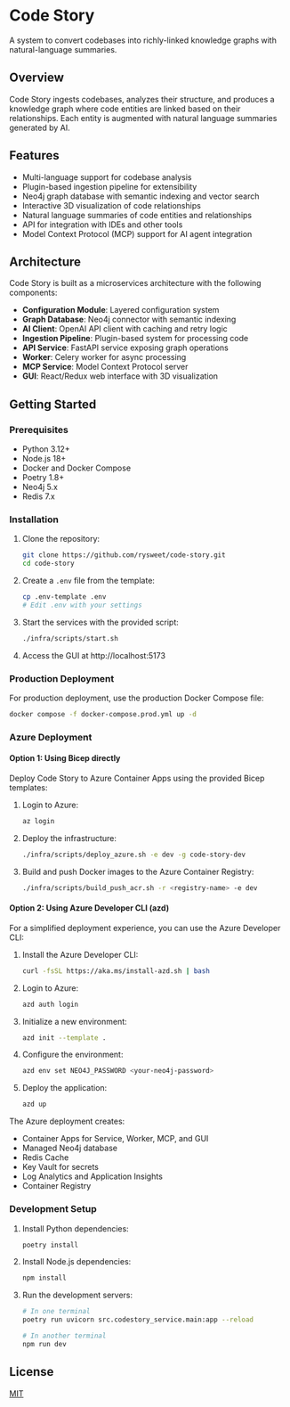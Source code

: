 # Code Story

A system to convert codebases into richly-linked knowledge graphs with natural-language summaries.

## Overview

Code Story ingests codebases, analyzes their structure, and produces a knowledge graph where code entities are linked based on their relationships. Each entity is augmented with natural language summaries generated by AI.

## Features

- Multi-language support for codebase analysis
- Plugin-based ingestion pipeline for extensibility
- Neo4j graph database with semantic indexing and vector search
- Interactive 3D visualization of code relationships
- Natural language summaries of code entities and relationships
- API for integration with IDEs and other tools
- Model Context Protocol (MCP) support for AI agent integration

## Architecture

Code Story is built as a microservices architecture with the following components:

- **Configuration Module**: Layered configuration system
- **Graph Database**: Neo4j connector with semantic indexing
- **AI Client**: OpenAI API client with caching and retry logic
- **Ingestion Pipeline**: Plugin-based system for processing code
- **API Service**: FastAPI service exposing graph operations
- **Worker**: Celery worker for async processing
- **MCP Service**: Model Context Protocol server
- **GUI**: React/Redux web interface with 3D visualization

## Getting Started

### Prerequisites

- Python 3.12+
- Node.js 18+
- Docker and Docker Compose
- Poetry 1.8+
- Neo4j 5.x
- Redis 7.x

### Installation

1. Clone the repository:
   ```bash
   git clone https://github.com/rysweet/code-story.git
   cd code-story
   ```

2. Create a `.env` file from the template:
   ```bash
   cp .env-template .env
   # Edit .env with your settings
   ```

3. Start the services with the provided script:
   ```bash
   ./infra/scripts/start.sh
   ```

4. Access the GUI at http://localhost:5173

### Production Deployment

For production deployment, use the production Docker Compose file:

```bash
docker compose -f docker-compose.prod.yml up -d
```

### Azure Deployment

#### Option 1: Using Bicep directly

Deploy Code Story to Azure Container Apps using the provided Bicep templates:

1. Login to Azure:
   ```bash
   az login
   ```

2. Deploy the infrastructure:
   ```bash
   ./infra/scripts/deploy_azure.sh -e dev -g code-story-dev
   ```

3. Build and push Docker images to the Azure Container Registry:
   ```bash
   ./infra/scripts/build_push_acr.sh -r <registry-name> -e dev
   ```

#### Option 2: Using Azure Developer CLI (azd)

For a simplified deployment experience, you can use the Azure Developer CLI:

1. Install the Azure Developer CLI:
   ```bash
   curl -fsSL https://aka.ms/install-azd.sh | bash
   ```

2. Login to Azure:
   ```bash
   azd auth login
   ```

3. Initialize a new environment:
   ```bash
   azd init --template .
   ```

4. Configure the environment:
   ```bash
   azd env set NEO4J_PASSWORD <your-neo4j-password>
   ```

5. Deploy the application:
   ```bash
   azd up
   ```

The Azure deployment creates:
- Container Apps for Service, Worker, MCP, and GUI
- Managed Neo4j database
- Redis Cache
- Key Vault for secrets
- Log Analytics and Application Insights
- Container Registry

### Development Setup

1. Install Python dependencies:
   ```bash
   poetry install
   ```

2. Install Node.js dependencies:
   ```bash
   npm install
   ```

3. Run the development servers:
   ```bash
   # In one terminal
   poetry run uvicorn src.codestory_service.main:app --reload
   
   # In another terminal
   npm run dev
   ```

## License

[MIT](LICENSE)